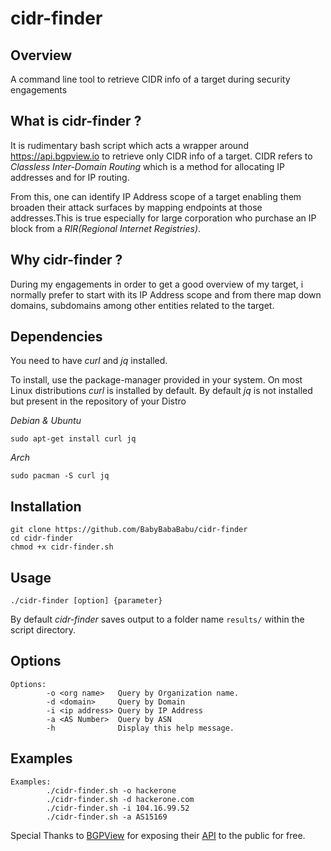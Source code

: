 cidr-finder
========

## Overview 

A command line tool to retrieve CIDR info of a target during security engagements

## What is **cidr-finder** ?

It is rudimentary bash script which acts a wrapper around https://api.bgpview.io to retrieve only CIDR info of a target.
CIDR refers to *Classless Inter-Domain Routing* which is a method for allocating IP addresses and for IP routing.

From this, one can identify IP Address scope of a target enabling them broaden their attack surfaces by mapping endpoints at those addresses.This is true
especially for large corporation who purchase an IP block from a _RIR(Regional Internet Registries)_.

## Why **cidr-finder** ?

During my engagements in order to get a good overview of my target,
i normally prefer to start with its IP Address scope and from there
map down domains, subdomains among other entities related to the target.


## **Dependencies**

You need to have _curl_ and _jq_ installed.

To install, use the package-manager provided in your system.
On most Linux distributions _curl_ is installed by default. By default _jq_ is not installed but present in the repository of your Distro 

*Debian & Ubuntu*

`sudo apt-get install curl jq`

*Arch*

`sudo pacman -S curl jq`


Installation
------------
```
git clone https://github.com/BabyBabaBabu/cidr-finder
cd cidr-finder
chmod +x cidr-finder.sh

```

Usage
-----

```
./cidr-finder [option] {parameter}

```

By default _cidr-finder_ saves output to a folder name `results/` within the script directory.

Options
-------

```
Options:
        -o <org name>   Query by Organization name.
        -d <domain>     Query by Domain
        -i <ip address> Query by IP Address
        -a <AS Number>  Query by ASN
        -h              Display this help message.

```

Examples
--------

```
Examples:
        ./cidr-finder.sh -o hackerone
        ./cidr-finder.sh -d hackerone.com
        ./cidr-finder.sh -i 104.16.99.52
        ./cidr-finder.sh -a AS15169

```

Special Thanks to [BGPView](https://bgpview.io/) for exposing their [API](https://api.bgpview.io) to the public for free.



